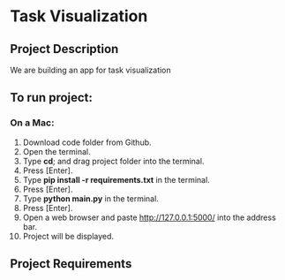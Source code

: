 # Task Visualization

## Project Description

We are building an app for task visualization


## To run project: 

### On a Mac: 
1. Download code folder from Github. 
2. Open the terminal. 
3. Type **cd**; and drag project folder into the terminal. 
4. Press [Enter]. 
5. Type **pip install -r requirements.txt** in the terminal.
6. Press [Enter].
7. Type **python main.py** in the terminal. 
8. Press [Enter].
9. Open a web browser and paste http://127.0.0.1:5000/ into the address bar. 
10. Project will be displayed. 

## Project Requirements 

 


